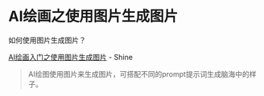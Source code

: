 # AI绘画之使用图片生成图片

如何使用图片生成图片？

[AI绘画入门之使用图片生成图片](https://blog.shineyu.cn/sd-webui-img2img.html) - Shine

> AI绘图使用图片来生成图片，可搭配不同的prompt提示词生成脑海中的样子。